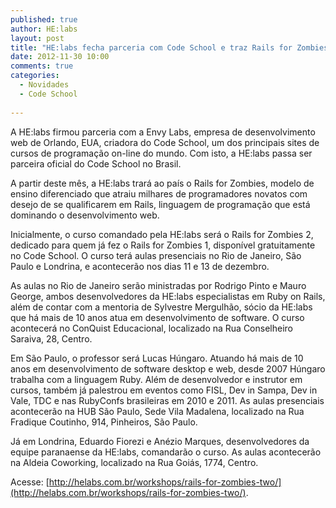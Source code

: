 ```yaml
---
published: true
author: HE:labs
layout: post
title: "HE:labs fecha parceria com Code School e traz Rails for Zombies ao Brasil"
date: 2012-11-30 10:00
comments: true
categories:
  - Novidades
  - Code School
     
---
```


A HE:labs firmou parceria com a Envy Labs, empresa de desenvolvimento web de Orlando, EUA,  criadora do Code School, um dos principais sites de cursos de programação on-line do mundo. Com isto, a HE:labs passa ser parceira oficial do Code School no Brasil.

A partir deste mês, a HE:labs trará ao país  o Rails for Zombies, modelo de ensino diferenciado que atraiu milhares de programadores novatos com desejo de se qualificarem em Rails, linguagem de programação que está dominando o desenvolvimento web.

Inicialmente, o curso comandado pela HE:labs será o Rails for Zombies 2, dedicado para quem já fez o Rails for Zombies 1, disponível gratuitamente no Code School. O curso terá aulas presenciais no Rio de Janeiro, São Paulo e Londrina, e acontecerão nos dias 11 e 13 de dezembro.

As aulas no Rio de Janeiro serão ministradas por Rodrigo Pinto e Mauro George, ambos desenvolvedores da HE:labs especialistas em Ruby on Rails, além de contar com a mentoria de Sylvestre Mergulhão, sócio da HE:labs que há mais de 10 anos atua em desenvolvimento de software. O curso acontecerá no ConQuist Educacional, localizado na  Rua Conselheiro Saraiva, 28, Centro.

Em São Paulo, o professor será Lucas Húngaro. Atuando há mais de 10 anos em desenvolvimento de software desktop e web, desde 2007 Húngaro trabalha com a linguagem Ruby. Além de desenvolvedor e instrutor em cursos, também já palestrou em eventos como FISL, Dev in Sampa, Dev in Vale, TDC e nas RubyConfs brasileiras em 2010 e 2011. As aulas presenciais acontecerão na  HUB São Paulo, Sede Vila Madalena, localizado na Rua Fradique Coutinho, 914, Pinheiros, São Paulo.

Já em Londrina, Eduardo Fiorezi e Anézio Marques, desenvolvedores da equipe paranaense da HE:labs, comandarão o curso. As aulas acontecerão na Aldeia Coworking, localizado na Rua Goiás, 1774, Centro. 

Acesse: [http://helabs.com.br/workshops/rails-for-zombies-two/](http://helabs.com.br/workshops/rails-for-zombies-two/).
